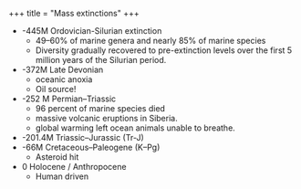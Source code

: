 +++
title = "Mass extinctions"
+++

- -445M Ordovician-Silurian extinction
  - 49–60% of marine genera and nearly 85% of marine species
  - Diversity gradually recovered to pre-extinction levels over the first 5 million years of the Silurian period.
- -372M Late Devonian
  - oceanic anoxia
  - Oil source!
- -252 M Permian–Triassic  
  - 96 percent of marine species died
  - massive volcanic eruptions in Siberia.
  - global warming left ocean animals unable to breathe.
- -201.4M Triassic–Jurassic (Tr-J)
- -66M Cretaceous–Paleogene (K–Pg)
  - Asteroid hit
- 0 Holocene / Anthropocene
  - Human driven